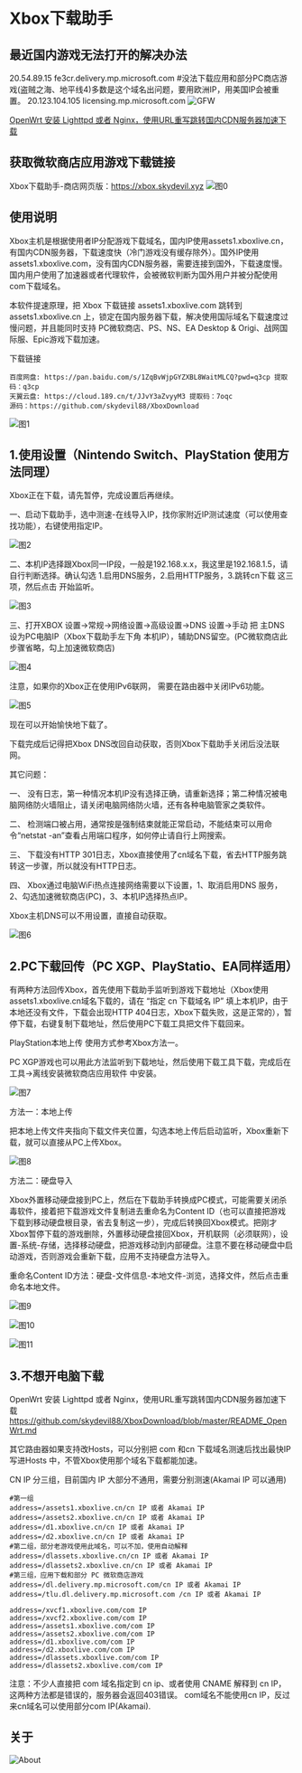 # Xbox下载助手

最近国内游戏无法打开的解决办法
---
20.54.89.15 fe3cr.delivery.mp.microsoft.com #没法下载应用和部分PC商店游戏(盗贼之海、地平线4)多数是这个域名出问题，要用欧洲IP，用美国IP会被重置。
20.123.104.105 licensing.mp.microsoft.com
![GFW](doc/gfw.png)

[OpenWrt 安装 Lighttpd 或者 Nginx，使用URL重写跳转国内CDN服务器加速下载](./README_OpenWrt.md)

获取微软商店应用游戏下载链接
---
Xbox下载助手-商店网页版：https://xbox.skydevil.xyz
![图0](doc/pm00.gif)


使用说明
---
Xbox主机是根据使用者IP分配游戏下载域名，国内IP使用assets1.xboxlive.cn，有国内CDN服务器，下载速度快（冷门游戏没有缓存除外）。国外IP使用assets1.xboxlive.com，没有国内CDN服务器，需要连接到国外，下载速度慢。国内用户使用了加速器或者代理软件，会被微软判断为国外用户并被分配使用com下载域名。


本软件提速原理，把 Xbox 下载链接 assets1.xboxlive.com 跳转到 assets1.xboxlive.cn 上，锁定在国内服务器下载，解决使用国际域名下载速度过慢问题，并且能同时支持 PC微软商店、PS、NS、EA Desktop & Origi、战网国际服、Epic游戏下载加速。

下载链接
```
百度网盘: https://pan.baidu.com/s/1ZqBvWjpGYZXBL8WaitMLCQ?pwd=q3cp 提取码：q3cp
天翼云盘: https://cloud.189.cn/t/JJvY3aZvyyM3 提取码：7oqc
源码：https://github.com/skydevil88/XboxDownload
```
![图1](doc/pm01.png)

1.使用设置（Nintendo Switch、PlayStation 使用方法同理）
---
Xbox正在下载，请先暂停，完成设置后再继续。

一、启动下载助手，选中测速-在线导入IP，找你家附近IP测试速度（可以使用查找功能），右键使用指定IP。

![图2](doc/pm02.png)

二、本机IP选择跟Xbox同一IP段，一般是192.168.x.x，我这里是192.168.1.5，请自行判断选择。确认勾选 1.启用DNS服务，2.启用HTTP服务，3.跳转cn下载 这三项，然后点击 开始监听。

![图3](doc/pm03.png)


三、打开XBOX 设置->常规->网络设置->高级设置->DNS 设置->手动 把 主DNS 设为PC电脑IP（Xbox下载助手左下角 本机IP），辅助DNS留空。(PC微软商店此步骤省略，勾上加速微软商店)

![图4](doc/pm04.png)

注意，如果你的Xbox正在使用IPv6联网， 需要在路由器中关闭IPv6功能。

![图5](doc/pm05.png)

现在可以开始愉快地下载了。

下载完成后记得把Xbox DNS改回自动获取，否则Xbox下载助手关闭后没法联网。


其它问题：

一、	没有日志，第一种情况本机IP没有选择正确，请重新选择；第二种情况被电脑网络防火墙阻止，请关闭电脑网络防火墙，还有各种电脑管家之类软件。

二、	检测端口被占用，通常按是强制结束就能正常启动，不能结束可以用命令“netstat -an”查看占用端口程序，如何停止请自行上网搜索。

三、	下载没有HTTP 301日志，Xbox直接使用了cn域名下载，省去HTTP服务跳转这一步骤，所以就没有HTTP日志。

四、	Xbox通过电脑WiFi热点连接网络需要以下设置，1、取消启用DNS 服务，2、勾选加速微软商店(PC)，3、本机IP选择热点IP。

Xbox主机DNS可以不用设置，直接自动获取。

![图6](doc/pm06.png)


2.PC下载回传（PC XGP、PlayStatio、EA同样适用）
---
有两种方法回传Xbox，首先使用下载助手监听到游戏下载地址（Xbox使用assets1.xboxlive.cn域名下载的，请在 “指定 cn 下载域名 IP” 填上本机IP，由于本地还没有文件，下载会出现HTTP 404日志，Xbox下载失败，这是正常的），暂停下载，右键复制下载地址，然后使用PC下载工具把文件下载回来。

PlayStation本地上传 使用方式参考Xbox方法一。 

PC XGP游戏也可以用此方法监听到下载地址，然后使用下载工具下载，完成后在 工具->离线安装微软商店应用软件 中安装。

![图7](doc/pm07.png)

方法一：本地上传

把本地上传文件夹指向下载文件夹位置，勾选本地上传后启动监听，Xbox重新下载，就可以直接从PC上传Xbox。

![图8](doc/pm08.png)

方法二：硬盘导入

Xbox外置移动硬盘接到PC上，然后在下载助手转换成PC模式，可能需要关闭杀毒软件，接着把下载游戏文件复制进去重命名为Content ID（也可以直接把游戏下载到移动硬盘根目录，省去复制这一步），完成后转换回Xbox模式。把刚才Xbox暂停下载的游戏删除，外置移动硬盘接回Xbox，开机联网（必须联网），设置-系统-存储，选择移动硬盘，把游戏移动到内部硬盘。注意不要在移动硬盘中启动游戏，否则游戏会重新下载，应用不支持硬盘方法导入。 

重命名Content ID方法：硬盘-文件信息-本地文件-浏览，选择文件，然后点击重命名本地文件。

![图9](doc/pm09.png)

![图10](doc/pm10.png)

![图11](doc/pm11.png)


3.不想开电脑下载
---
OpenWrt 安装 Lighttpd 或者 Nginx，使用URL重写跳转国内CDN服务器加速下载
https://github.com/skydevil88/XboxDownload/blob/master/README_OpenWrt.md


其它路由器如果支持改Hosts，可以分别把 com 和cn 下载域名测速后找出最快IP写进Hosts 中，不管Xbox使用那个域名下载都能加速。

CN IP 分三组，目前国内 IP 大部分不通用，需要分别测速(Akamai IP 可以通用) 
```
#第一组 
address=/assets1.xboxlive.cn/cn IP 或者 Akamai IP 
address=/assets2.xboxlive.cn/cn IP 或者 Akamai IP 
address=/d1.xboxlive.cn/cn IP 或者 Akamai IP 
address=/d2.xboxlive.cn/cn IP 或者 Akamai IP 
#第二组，部分老游戏使用此域名，可以不加，使用自动解释 
address=/dlassets.xboxlive.cn/cn IP 或者 Akamai IP 
address=/dlassets2.xboxlive.cn/cn IP 或者 Akamai IP 
#第三组，应用下载和部分 PC 微软商店游戏 
address=/dl.delivery.mp.microsoft.com/cn IP 或者 Akamai IP 
address=/tlu.dl.delivery.mp.microsoft.com /cn IP 或者 Akamai IP
```
```
address=/xvcf1.xboxlive.com/com IP
address=/xvcf2.xboxlive.com/com IP
address=/assets1.xboxlive.com/com IP
address=/assets2.xboxlive.com/com IP
address=/d1.xboxlive.com/com IP
address=/d2.xboxlive.com/com IP
address=/dlassets.xboxlive.com/com IP
address=/dlassets2.xboxlive.com/com IP
```
注意：不少人直接把 com 域名指定到 cn ip、或者使用 CNAME 解释到 cn IP，这两种方法都是错误的，服务器会返回403错误。 com域名不能使用cn IP，反过来cn域名可以使用部分com IP(Akamai).

关于
---
![About](doc/About.png)
